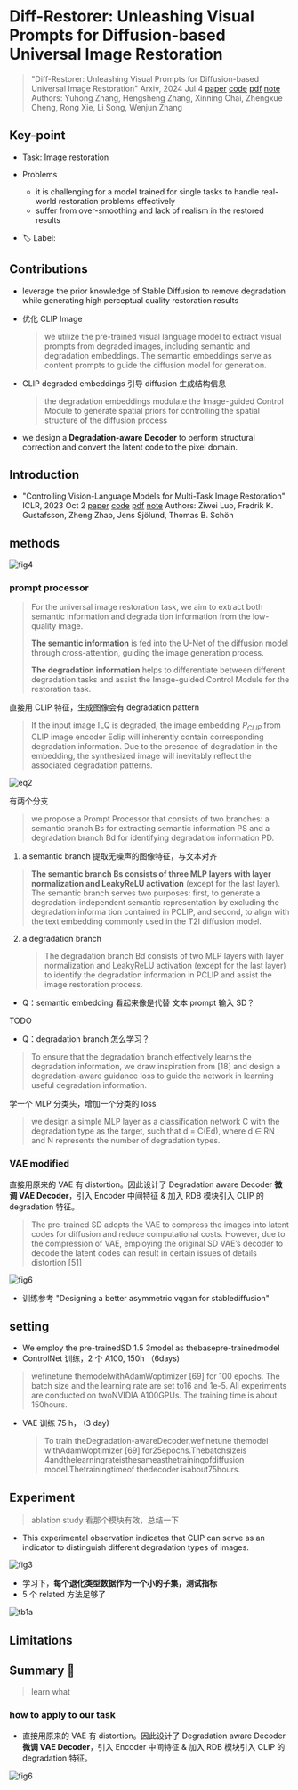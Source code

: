 # Diff-Restorer: Unleashing Visual Prompts for Diffusion-based Universal Image Restoration

> "Diff-Restorer: Unleashing Visual Prompts for Diffusion-based Universal Image Restoration" Arxiv, 2024 Jul 4
> [paper](http://arxiv.org/abs/2407.03636v1) [code]() [pdf](./2024_07_Arxiv_Diff-Restorer--Unleashing-Visual-Prompts-for-Diffusion-based-Universal-Image-Restoration.pdf) [note](./2024_07_Arxiv_Diff-Restorer--Unleashing-Visual-Prompts-for-Diffusion-based-Universal-Image-Restoration_Note.md)
> Authors: Yuhong Zhang, Hengsheng Zhang, Xinning Chai, Zhengxue Cheng, Rong Xie, Li Song, Wenjun Zhang

## Key-point

- Task: Image restoration
- Problems
  -  it is challenging for a model trained for single tasks to handle real-world restoration problems effectively
  - suffer from over-smoothing and lack of realism in the restored results

- :label: Label:



## Contributions

- leverage the prior knowledge of Stable Diffusion to remove degradation while generating high perceptual quality restoration results

- 优化 CLIP Image

  > we utilize the pre-trained visual language model to extract visual prompts from degraded images, including semantic and degradation embeddings. The semantic embeddings serve as content prompts to guide the diffusion model for generation.

- CLIP degraded embeddings 引导 diffusion 生成结构信息

  >  the degradation embeddings modulate the Image-guided Control Module to generate spatial priors for controlling the spatial structure of the diffusion process

- we design a **Degradation-aware Decoder** to perform structural correction and convert the latent code to the pixel domain.



## Introduction

- "Controlling Vision-Language Models for Multi-Task Image Restoration" ICLR, 2023 Oct 2
  [paper](http://arxiv.org/abs/2310.01018v2) [code](https://github.com/Algolzw/daclip-uir.) [pdf](./2023_10_ICLR_Controlling-Vision-Language-Models-for-Multi-Task-Image-Restoration.pdf) [note](./2023_10_ICLR_Controlling-Vision-Language-Models-for-Multi-Task-Image-Restoration_Note.md)
  Authors: Ziwei Luo, Fredrik K. Gustafsson, Zheng Zhao, Jens Sjölund, Thomas B. Schön





## methods

![fig4](docs/2024_07_Arxiv_Diff-Restorer--Unleashing-Visual-Prompts-for-Diffusion-based-Universal-Image-Restoration_Note/fig4.png)



### prompt processor

> For the universal image restoration task, we aim to extract both semantic information and degrada tion information from the low-quality image.
>
> **The semantic information** is fed into the U-Net of the diffusion model through cross-attention, guiding the image generation process.
>
> **The degradation information** helps to differentiate between different degradation tasks and assist the Image-guided Control Module for the restoration task. 

直接用 CLIP 特征，生成图像会有 degradation pattern

>  If the input image ILQ is degraded, the image embedding $P_{CLIP}$ from CLIP image encoder Eclip will inherently contain corresponding degradation information. Due to the presence of degradation in the embedding, the synthesized image will inevitably reflect the associated degradation patterns.



![eq2](docs/2024_07_Arxiv_Diff-Restorer--Unleashing-Visual-Prompts-for-Diffusion-based-Universal-Image-Restoration_Note/eq2.png)

有两个分支

> we propose a Prompt Processor that consists of two branches: a semantic branch Bs for extracting semantic information PS and a degradation branch Bd for identifying degradation information PD. 

1.  a semantic branch 提取无噪声的图像特征，与文本对齐

   > **The semantic branch Bs consists of three MLP layers with layer normalization and LeakyReLU activation** (except for the last layer). The semantic branch serves two purposes: first, to generate a degradation-independent semantic representation by excluding the degradation informa tion contained in PCLIP, and second, to align with the text embedding commonly used in the T2I diffusion model. 

2. a degradation branch

   > The degradation branch Bd consists of two MLP layers with layer normalization and LeakyReLU activation (except for the last layer) to identify the degradation information in PCLIP and assist the image restoration process.



- Q：semantic embedding 看起来像是代替 文本 prompt 输入 SD？

TODO





- Q：degradation branch 怎么学习？

> To ensure that the degradation branch effectively learns the degradation information, we draw inspiration from [18] and design a degradation-aware guidance loss to guide the network in learning useful degradation information. 

学一个 MLP 分类头，增加一个分类的 loss

> we design a simple MLP layer as a classification network C with the degradation type as the target, such that d = C(Ed), where d ∈ RN and N represents the number of degradation types.



### VAE modified

直接用原来的 VAE 有 distortion。因此设计了 Degradation aware Decoder **微调 VAE Decoder**，引入 Encoder 中间特征 & 加入 RDB 模块引入 CLIP 的 degradation 特征。

> The pre-trained SD adopts the VAE to compress the images into latent codes for diffusion and reduce computational costs. However, due to the compression of VAE, employing the original SD VAE’s decoder to decode the latent codes can result in certain issues of details distortion [51]

![fig6](docs/2024_07_Arxiv_Diff-Restorer--Unleashing-Visual-Prompts-for-Diffusion-based-Universal-Image-Restoration_Note/fig6.png)



- 训练参考 "Designing a better asymmetric vqgan for stablediffusion"



## setting

- We employ the pre-trainedSD 1.5 3model as thebasepre-trainedmodel
- ControlNet 训练，2 个 A100, 150h （6days)

> wefinetune themodelwithAdamWoptimizer [69] for 100 epochs. The batch size and the learning rate are set to16 and 1e-5. All experiments are conducted on twoNVIDIA A100GPUs. The training time is about 150hours.

- VAE 训练 75 h， (3 day)

  > To train theDegradation-awareDecoder,wefinetune themodel withAdamWoptimizer [69] for25epochs.Thebatchsizeis 4andthelearningrateisthesameasthetrainingofdiffusion model.Thetrainingtimeof thedecoder isabout75hours.





## Experiment

> ablation study 看那个模块有效，总结一下

- This experimental observation indicates that CLIP can serve as an indicator to distinguish different degradation types of images.

![fig3](docs/2024_07_Arxiv_Diff-Restorer--Unleashing-Visual-Prompts-for-Diffusion-based-Universal-Image-Restoration_Note/fig3.png)





- 学习下，**每个退化类型数据作为一个小的子集，测试指标**
- 5 个 related 方法足够了

![tb1a](docs/2024_07_Arxiv_Diff-Restorer--Unleashing-Visual-Prompts-for-Diffusion-based-Universal-Image-Restoration_Note/tb1a.png)





## Limitations

## Summary :star2:

> learn what

### how to apply to our task

- 直接用原来的 VAE 有 distortion。因此设计了 Degradation aware Decoder **微调 VAE Decoder**，引入 Encoder 中间特征 & 加入 RDB 模块引入 CLIP 的 degradation 特征。

![fig6](docs/2024_07_Arxiv_Diff-Restorer--Unleashing-Visual-Prompts-for-Diffusion-based-Universal-Image-Restoration_Note/fig6.png)
